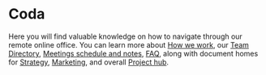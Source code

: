 # Coda
Here you will find valuable knowledge on how to navigate through our remote online office. You can learn more about 
[How we work](https://coda.io/d/_d7tg7IvQLdA/How-we-work_su2QH), our [Team Directory](https://coda.io/d/_d7tg7IvQLdA/Team-Directory_suE6_), 
[Meetings schedule and notes](https://coda.io/d/_d7tg7IvQLdA/Meetings-Mon-Fri_su7m2), 
[FAQ](https://coda.io/d/_d7tg7IvQLdA/FAQ_suzw1), along with document homes for [Strategy](https://coda.io/d/_d7tg7IvQLdA/Strategy_subhd), 
[Marketing](https://coda.io/d/_d7tg7IvQLdA/Marketing_su3V2), and overall [Project hub](https://coda.io/d/_d7tg7IvQLdA/Project-hub_suY4y).  

